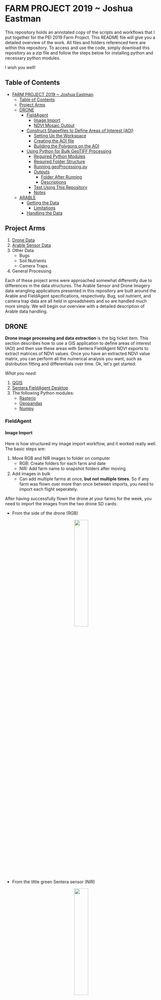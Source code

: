 # FARM PROJECT 2019 ~ Joshua Eastman

This repository holds an annotated copy of the scripts and workflows that I put together for the PEI 2019 Farm Project. This README file will give you a detailed overview of the work. All files and folders referenced here are within this repository. To access and use the code, simply download this repository as a zip file and follow the steps below for installing python and necessary python modules.

I wish you well!

## Table of Contents

- [FARM PROJECT 2019 ~ Joshua Eastman](#farm-project-2019--joshua-eastman)
  - [Table of Contents](#table-of-contents)
  - [Project Arms](#project-arms)
  - [DRONE](#drone)
    - [FieldAgent](#fieldagent)
      - [Image Import](#image-import)
      - [NDVI Mosaic Output](#ndvi-mosaic-output)
    - [Construct Shapefiles to Define Areas of Interest (AOI)](#construct-shapefiles-to-define-areas-of-interest-aoi)
      - [Setting Up the Workspace](#setting-up-the-workspace)
      - [Creating the AOI file](#creating-the-aoi-file)
      - [Building the Polygons on the AOI](#building-the-polygons-on-the-aoi)
    - [Using Python for Bulk GeoTIFF Processing](#using-python-for-bulk-geotiff-processing)
      - [Reguired Python Modules](#reguired-python-modules)
      - [Required Folder Structure](#required-folder-structure)
      - [Running geoProcessing.py](#running-geoprocessingpy)
      - [Outputs](#outputs)
        - [Folder After Running](#folder-after-running)
        - [Descriptions](#descriptions)
      - [Test Using This Repository](#test-using-this-repository)
      - [Notes](#notes)
  - [ARABLE](#arable)
    - [Getting the Data](#getting-the-data)
      - [Limitations](#limitations)
    - [Handling the Data](#handling-the-data)

## Project Arms

1. [Drone Data](#DRONE)
2. [Arable Sensor Data](#ARABLE)
3. Other Data
    - Bugs
    - Soil Nutrients
    - Camera Traps
4. General Processing

<!-- TODO: Add outline at top of README -->

<!-- TODO: Add Stitching Troubleshooting Section -->

<!-- TODO: Add section on naming conventions -->

<!-- TODO: Add GIS CRS Troubleshooting Section -->

Each of these project arms were approached somewhat differently due to differences in the data structures. The Arable Sensor and Drone Imagery data wrangling applications presented in this repository are built around the Arable and FieldAgent specifications, respectively. Bug, soil nutrient, and camera trap data are all held in spreadsheets and so are handled much more simply. We will begin our overview with a detailed description of Arable data handling.

## DRONE

**Drone image processing and data extraction** is the big ticket item. This section describes how to use a GIS application to define areas of interest (AOI) and then use these areas with Sentera FieldAgent NDVI exports to extract matrices of NDVI values. Once you have an extracted NDVI value matrix, you can perform all the numerical analysis you want, such as distribution fitting and differentials over time. Ok, let's get started:

*What you need:*

1. [QGIS](https://qgis.org/en/site/)
2. [Sentera FieldAgent Desktop](https://sentera.com/fieldagent-platform/)
3. The following Python modules:
    - [Rasterio](https://rasterio.readthedocs.io/en/stable/)
    - [Geopandas](http://geopandas.org/)
    - [Numpy](https://numpy.org/)

### FieldAgent

#### Image Import

Here is how structured my image import workflow, and it worked really well. The basic steps are:

1. Move RGB and NIR images to folder on computer
    - RGB: Create folders for each farm and date
    - NIR: Add farm name to snapshot folders after moving
2. Add images in bulk
    - Can add multiple farms at once, **but not multiple times**. So if any farm was flown over more than once between imports, you need to import each flight seperately.

After having successfully flown the drone at your farms for the week, you need to import the images from the two drone SD cards:

- From the side of the drone (RGB)

<p align="center">
<img src='./assets/RGBsd.jpg' width=30%/>
</p>

- From the little green Sentera sensor (NIR)
  
<p align="center">
<img src='./assets/NIRsensor.jpg' width=30%/>
</p>

When I did this on the Lenovo laptop, I created a top-level folder on the TeraByte drive called "DRONE" and structured sub-folders like this:

```bash
D:
├── DRONE
│   ├── NIR_images
│        ├── PU-2019-08-02_20-06-13
│        ├── KKcorn-2019-08-02_19-03-35
│        ├── OO-2019-08-02_17-42-43
│        ├── BRF-2019-08-01_18-19-56
│        ├── KKtom-2019-07-26_18-56-46
│        ├── ...
│   ├── RGB_images
│        ├── PU-2019-08-02-RGB
│        ├── KKcorn-2019-08-02-RGB
│        ├── OO-2019-08-02-RGB
│        ├── BRF-2019-08-01-RGB
│        ├── KKtom-2019-07-26-RGB
│        ├── ...
└── (etc...)
```

The contents of each RGB child folder (`PU-2019-08-02-RGB`, etc.) are the images from the drone's RGB SD card (from its side). You will need to make each of these RGB folders and name them. The NIR folders (`PU-2019-08-02_20-06-13`, etc.) are the "Snapshots" folders from the NIR SD card with the farm name added to the front. The contents of these folders include all of the images and a bunch of metadata files. You don't need to worry about the metadata files.

**Make sure that you delete** the DCIM images (RGB SD card) and "Snapshots" sub-folders (NIR SD card) once you have moved everything onto the laptop's D: drive. This will keep those SD cards from filling up (16 and 32GB each, respectively) and will make it easier for you to figure out what you have imported already in the future.

After moving everything onto the computer and cleaning the SD cards, it's time to import the images as "Surveys" in the FieldAgent Desktop app.

<p align="center">
<img src='./assets/ClickFieldAgent.png' width=80%/></br>
Launch FieldAgent Desktop Application
</p>

Once you're inside the applicaion, click the big blue "CREATE SURVEYS" button at the top. Click "Add" on the right of the white box, and **select the NIR and RGB folders** that you've migrated over to the computer. You can choose folders that correspond to multiple farms and the FieldAgent software will sort them out. What it can't sort out is time, so make sure that you only include one flight tops per farm. Go through the next steps (see [Sentera's Documentation](https://desk.zoho.com/portal/sentera/kb/articles/fieldagent-desktop-user-guide)for this) and everything will import properly to their respective farms.

#### NDVI Mosaic Output

Once the images have imported to their respective farms and dates, you can begin stitching them into RGB and NDVI mosaics.

> Quick side note: the "mosaic" is technically an orthorectified GeoTIFF. GeoTIFF is the file format (.tiff is the extension) which I'll discuss in more detail later, and "[orthorectified](https://trac.osgeo.org/ossim/wiki/orthorectification)" means that the constructed image accounts for the different perspectives of each of the images to create a true, flat image from all of them.

1. Launch FieldAgent Desktop
2. Click on the blue "All Fields" rectangle at the bottom-right of the screen
    - A list of all of the fields will pop up
3. Navigate to and click on the field you want to export
4. In the farm survey viewer, select the date you want to create a mosaic for, then click the blue button with a grid on it to add the selected survey to the stitching queue:

<p align="center">
<img src='./assets/PU.png' width=80%/>
</p>

If everything goes properly, it should take anywhere between 30 minutes and 4 hours for the survey to be stitched into RGB, NIR, and NDVI mosaics (depending on the number of photos). Once that's complete, you will see "Full Mosiac ___" options in the survey left sidebar.

<p align="center">
<img src='./assets/NDVImosaic.png' width=80%/>
</p>

**To prepare the NDVI mosic for export**:

1. Select "Full Mosaic NDVI" in the left sidebar and allow it to load onto the map (see photo above)
2. Click on the "NDVI Toolbox" rectangle at the top-left corner of the map
3. Under "Statistics", increase bin size to max (20)
    - This is so that we have as granular detail as possible after exporting.
4. Under "Color Map", set to "Grayscale"
    - This is so that the NDVI values (which naturally have a range [-1, 1]) will be mapped to each raster layer of the exported GeoTIFF. More on this later.
    - **YOU MUST USE GRAYSCALE FOR MY BATCH GEOPROCESSING PYTHON APP TO WORK**: [geoProcessing.py](./drone/geoProcessing.py)
5. In the "Full Mosaic NDVI" row of the left sidebar, click the small grey settings wheel and select "Export"
6. Select the destination folder in the popup window
    - I recommend creating a folder specifically for your mosaic exports and naming each export with some convention that includes Farm, Date, and Type (RGB, NDVI, NIR, etc.)\

When the FieldAgent app exports the GeoTIFF to the destination folder, it gives it a generic name. **IMMEDIATELY NAVIGATE TO THE FOLDER AND NAME THE FILE ACCORDING TO YOUR CONVENTION**. You have to do all the grunt work of organizing and naming so that nothing is confused or falls through the cracks.

When doing analysis on Princeton corn field NDVI GeoTIFFs, this is what my output folder looked like after exporting everything I needed:

```bash
ortho
  ├── pu-ndvi-2019-06-20.tif
  ├── pu-ndvi-2019-06-24.tif
  ├── pu-ndvi-2019-07-01.tif
  ├── pu-ndvi-2019-07-08.tif
  ├── pu-ndvi-2019-07-16.tif
  ├── pu-ndvi-2019-07-22.tif
  ├── pu-nir-2019-06-20.tif
  ├── pu-nir-2019-06-24.tif
  ├── pu-nir-2019-07-01.tif
  ├── pu-nir-2019-07-08.tif
  ├── pu-nir-2019-07-16.tif
  ├── pu-nir-2019-07-22.tif
  ├── pu-rgb-2019-06-20.tif
  ├── pu-rgb-2019-06-24.tif
  ├── pu-rgb-2019-07-01.tif
  ├── pu-rgb-2019-07-08.tif
  ├── pu-rgb-2019-07-16.tif
  ├── pu-rgb-2019-07-22.tif
```

Notice that my naming convention allows you to clearly know the farm, the kind of mosaic, and the date. I recommend doing something similar.

### Construct Shapefiles to Define Areas of Interest (AOI)

When I say Areas of Interest (AOI), I really mean just that. What part of the farm do we care about? Obviously not the whole thing, because crops grow in rows and for some farms we're worried about one specific crop. For other farms, we run experiments on different sections and need to define these different sections in a way we can analyze them comparatively. That's why this next step is so important. Here we geographically define very precise sections that we care about and label them in such a way that we can handle and compare them easily later. I also think this process is really cool and am excited to share it with you.

For demonstration, I'll walk you through sectioning the PU corn field. Farm Project 2019 ran an experiment across eight sections of an ~4 acre cornfield. For more information on the experiment specifics, [check out my poster](./assets/EASTMAN_puCorn_poster_FINAL.pdf). The important thing presently is that we had eight sections defined on the ground that needed to be translated into a digital file that defined and sectioned the larger NDVI mosiac for section-by-section comparison.

I accomplished this using [QGIS](https://qgis.org/en/site/). Go ahead and install it to follow along.

#### Setting Up the Workspace

1. Launch QGIS
2. If you don't have a project specified for your Farm Project (or other) work, create a new project
    - Click the button at the top-left of the window, "New Project"
3. Go to Project > Properties
4. Designate a project home folder
    - Choose a close parent to the folder that contains the exported mosaics. This makes import and handling really easy.
5. In the "Browser" panel in the left sidebar of the main QGIS window, find your mosaics (should now be under Project Home) and drag them into the "Layers" panel (should be below the "Browser" panel)
    - Here I recommend being pretty anal about creating groups (little paperclip icon with green + in layers panel) for your layers. I would do this farm by farm, such that each group contains all the time-steps for one specific farm.
6. Display the RGB mosaic of the farm of interest on the map
    - If your map viewer gets all jacked up and everything dissapapears (this happened to me all the time as I was learning QGIS), right-click on a layer and select "Zoom to Layer." This should restore your view to something manageable.

#### Creating the AOI file

1. With an RGB mosaic of choice open on the display, click "New Shapefile Layer" in the top-left of the window
    - The icon looks like a little V with dots on it
2. In "Filename", click the box all the way to the right with three little dots to open a file browser. Navigate to where you want to store your shapefile and name it something conventional
    - I recommend that you save the shapefile layer in a sub-directory of the mosaic folder, or somewhere on the same level. This will make processing a little easier. But as long as you keep track of where you save everything, no worries.
3. Leave "File Encoding" as UTF-8
4. For "Geometry Type", select "Polygon"
5. Under "New Field," define a field name that matches your needs (like "Crop" or "Treatment Section")
    - This is to identify each polygon you create within the multipolygon layer so that you can differentiate later on as you process
6. Click "Add field"
7. Click "OK" to exit the window

Before the next step, make sure that snapping is turned on in QGIS. Do this by going to Project > Snapping Options and enabling "All Layers" and "Vertex and Segment" with the little magnet impressed. This will make the polygons cleanly nestled against each other if they need to be.

#### Building the Polygons on the AOI

Here's a short visual summary:

<p align="center">
<img src='./assets/BuildShape.png' width=80%/></br>
Creating Polygon Layer in QGIS
</p>

1. Select the shapefile layer in the "Layer" panel
2. Click the little pencil near the top-left ("Toggle Editing")
3. Click the green blob with a little yellow star next to it ("Create Polygon Layer")
4. Visually identify the area of interest
    - It may be helpful to create a "Points" shapefule layer and define vertices first to make the polygon drawing easier. Google how to do this for instructions :P
5. Single-click each vertex in order. The polygon will automatically take shape
6. When you've finished defining one area of interest, right-click.
    - This will prompt you to enter data to the fields you've made. Increment integers for your IDs and use whatever label defines the polygon in the field you created when defining the shape
    - If you realize you want a label that you didn't make a field for, don't worry. Finish making your polygons and then add that field to the shapefile layer attribute table. Google "QGIS add field to shapefile attribute table" to see how to do this if you need to.
7. When you've finished creating polygons for all your areas of interest, click "Toggle Editing" again
    - Save when prompted

And that's it! If you took your time and defined your polygons well, then your analysis will be ON POINT! If not, then your numbers will lie, so make sure you define your AOIs very well.

### Using Python for Bulk GeoTIFF Processing

I wrote the [geoProcessing.py](./drone/geoProcessing.py) file to take all of the exported GeoTIFF files (RGB and NDVI) and:

1. Extract the NDVI values for each area of interest for every time step and write these to a new GeoTIFF
2. Write the NDVI value for *every* pixel to a csv file per AOI per flight date
3. Take the mean NDVI value per AOI per flight date and create one maste csv file holding those values
4. Crop the pseudo-NDVI Sentera output and export to new GeoTIFFs for every flight date
   1. By whole-field of interest
   2. By AOI
5. Crop the Sentera RGB output and export to new GeoTIFFs for every flight date
   1. By whole-field of interest
   2. By AOI

Lengthy descriptions of these outputs can be found under "[Outputs](#outputs)" down below.

I know that's a lot. Some of these outputs are used as intermediates steps for others, and you may find a use (either graphically, for presentation purposes, or numerically) for any one of them. The easist outputs to use for statistical analysis are the csv file that contains the mean NDVI value for each AOI for each time step and a BIG csv file that contains the NDVI file for every pixel per aoi per time step.

The [geoProcessing.py](./drone/geoProcessing.py) file is also **HEAVILY COMMENTED**, so look through it to have an idea of what it's doing.

#### Reguired Python Modules

For [geoProcessing.py](./drone/geoProcessing.py) to run, you need to have an up-to-date Python environment installed. You also need the following modules:

- sys
- glob
- rasterio
- pandas
- numpy
- geopandas
- re
- datetime
- os

Before attempting to run [geoProcessing.py](./drone/geoProcessing.py), I would run

```bash
pip install [module]
```

for all of the above modules (e.g. `pip install rasterio`) to make sure you have installed, up-to-date versions. If any of these won't install, I'm afraid you won't be able to run [geoProcessing.py](./drone/geoProcessing.py). You'll need to troubleshoot on your own why any one of these modules wouldn't install. Ideally, you won't have any trouble running `pip install [module]` for any of the above modules.

#### Required Folder Structure

The program is a script named ["geoProcessing.py"](./drone/geoProcessing.py). In this repository, you'll find copies in [src](./src) and [drone](./drone). These are identical. I duplicated this [geoProcessing.py](./drone/geoProcessing.py) in this repository so that you could find it with all the other programs (in [src](./src)) and do a test run with it in correctly built folder (in [drone](./drone)).

For [geoProcessing.py](./drone/geoProcessing.py) to run, **it must be in a specific folder environement** and you must have certain files in place and properly named. This repository's [drone](./drone) folder is an example of everything you need for [geoProcessing.py](./drone/geoProcessing.py) to run properly and completely. Here's an outline of folder structure and required files:

**[drone](./drone):**

```bash
.
├── AOI # Folder containing shapefile and accessory files per farm that describes the areas of interest (AOI)
│   ├── PU_AOI.cpg
│   ├── PU_AOI.dbf
│   ├── PU_AOI.prj
│   ├── PU_AOI.qpj
│   ├── PU_AOI.shp
│   └── PU_AOI.shx
├── FIELD # Folder containing shapefile and accessory files per farm describing field to cookie-cut it out of messy Sentera export
│   ├── PU_field.cpg ## The FIELD files are OPTIONAL. The program will run without them. Everything else is necessary.
│   ├── PU_field.dbf
│   ├── PU_field.prj
│   ├── PU_field.qpj
│   ├── PU_field.shp
│   └── PU_field.shx
├── PU # Folder for each farm containing Sentera RGB and greyscale NDVI Full Mosaic exports
│   ├── PU_NDVI_2019_06_20.tif
│   ├── PU_NDVI_2019_06_24.tif
│   ├── PU_NDVI_2019_07_01.tif
│   ├── PU_NDVI_2019_07_08.tif
│   ├── PU_NDVI_2019_07_16.tif
│   ├── PU_NDVI_2019_07_22.tif
│   ├── PU_RGB_2019_06_20.tif
│   ├── PU_RGB_2019_06_24.tif
│   ├── PU_RGB_2019_07_01.tif
│   ├── PU_RGB_2019_07_08.tif
│   ├── PU_RGB_2019_07_16.tif
│   └── PU_RGB_2019_07_22.tif
└── geoProcessing.py # The program
```

The above folder structure has everything in place to run the full [geoProcessing.py](./drone/geoProcessing.py) for farm "PU". "PU" here is the farm name that the program uses to find all of its constituent shapefiles and output things to proper folders.

For clarity, your parent folder (that contains [geoProcessing.py](./drone/geoProcessing.py)) MUST have:

- An "AOI" folder
  - This folder MUST contain a farm_AOI.shp and accessory files for every farm that you run the program on
- A "FIELD" folder
  - This folder is *not* absolutely necessary. Put farm_field.shp and accessory files in here if you want to cut out a piece of the larger Sentera export for graphical use or whole-farm NDVI results
- A farm folder
  - for every farm that you want to process, you need to create a folder by the name of that farm (above, "PU") that contains all RGB and NDVI full mosaic exports from Sentera FieldAgent.
  - **NAMING CONVENTION MUST FOLLOW THE ABOVE PATTERN**: farm_RGB_YYYY_MM_DD.tif and farm_NDVI_YYY_MM_DD.tif respectively

#### Running [geoProcessing.py](./drone/geoProcessing.py)

To run [geoProcessing.py](./drone/geoProcessing.py):

1. Open terminal shell
    - MAC: "Terminal" application
    - WINDOWS: "Command Prompt" application
2. Navigate to the above directory
3. Run "python geoProcessing.py [farm]"

Here's how I do it in Terminal on my Mac:

```bash
Last login: Wed Aug  7 12:33:35 on ttys002
🌿 [joshua] % cd Github # cd sets current working directory and is used to navigate from one folder toa sub-folder
🌿 [Github] % cd JOSH-FARM-PROJECT-2019
🌿 [JOSH-FARM-PROJECT-2019] % cd drone
🌿 [drone] % ls # ls lists folder contents
AOI     FIELD     OUTPUTS     PU    geoProcessing.py
🌿 [drone] % python geoProcessing.py PU # RUN THE PROGRAM
```

Here is the program run command alone for clarity:

```bash
python geoProcessing.py PU
```

Where "PU" again is the farm name that I pass in as an argument and that the program uses to find all of the proper files and name all of the outputs.

#### Outputs

Running `python geoProcessing.py` in the correctly setup environment will produce many outputs. I briefly described them [above](#using-python-for-bulk-geotiff-processing). Here is a more detailed overview and an example of an output structure:

##### Folder After Running

```bash
.
├── AOI
│   ├── PU_AOI.cpg
│   ├── PU_AOI.dbf
│   ├── PU_AOI.prj
│   ├── PU_AOI.qpj
│   ├── PU_AOI.shp
│   └── PU_AOI.shx
├── FIELD
│   ├── PU_field.cpg
│   ├── PU_field.dbf
│   ├── PU_field.prj
│   ├── PU_field.qpj
│   ├── PU_field.shp
│   └── PU_field.shx
├── OUTPUTS
│   ├── NDVI_AOI_tiffs
│   │   └── PU
│   │       ├── PU_NDVI_ocf_cropped_2019-06-20.tif
│   │       ├── PU_NDVI_ocf_cropped_2019-06-24.tif
│   │       ├── PU_NDVI_shn_cropped_2019-07-16.tif
│   │       ├── ...
│   │       ├── PU_trueNDVI_ocf_2019-06-20.tif
│   │       ├── PU_trueNDVI_ocf_2019-06-24.tif
│   │       ├── PU_trueNDVI_ocf_2019-07-01.tif
│   │       ├── ...
│   ├── NDVI_Field_tiffs
│   │   └── PU
│   │       ├── PU0_trueNDVI_field_2019-06-20.tif
│   │       ├── PU0_trueNDVI_field_2019-06-24.tif
│   │       ├── PU0_trueNDVI_field_2019-07-01.tif
│   │       ├── ...
│   ├── NDVI_WholeField_tiffs
│   │   └── PU
│   │       ├── PU_trueNDVI_2019_06_20.tif
│   │       ├── PU_trueNDVI_2019_06_24.tif
│   │       ├── PU_trueNDVI_2019_07_01.tif
│   │       ├── ...
│   ├── NDVI_csv
│   │   └── PU
│   │       ├── PU_aoi_ndvi_ocf_2019-06-20.csv
│   │       ├── PU_aoi_ndvi_ocf_2019-06-24.csv
│   │       ├── PU_aoi_ndvi_ocf_2019-07-01.csv
│   │       ├── ...
│   │       └── PU_bigPapa.csv
│   ├── RGB_AOI_tiffs
│   │   └── PU
│   │       ├── PU_RGB_ocf_cropped_2019-06-20.tif
│   │       ├── PU_RGB_ocf_cropped_2019-06-24.tif
│   │       ├── PU_RGB_ocf_cropped_2019-07-01.tif
│   │       ├── ...
│   ├── RGB_Field_tiffs
│   │   └── PU
│   │       ├── PU0_rgb_field_2019-06-20.tif
│   │       ├── PU0_rgb_field_2019-06-24.tif
│   │       ├── PU0_rgb_field_2019-07-01.tif
│   │       ├── ...
│   └── mean_NDVI
│       └── PU_mean_ndvi.csv
├── PU
│   ├── PU_NDVI_2019_06_20.tif
│   ├── PU_NDVI_2019_06_24.tif
│   ├── PU_NDVI_2019_07_01.tif
│   ├── ...
│   ├── PU_RGB_2019_06_20.tif
│   ├── PU_RGB_2019_06_24.tif
│   ├── PU_RGB_2019_07_01.tif
│   ├── ...
└── geoProcessing.py
```

##### Descriptions

So what's in this folder? You will notice that in the top-level folder (where [geoProcessing.py](./drone/geoProcessing.py) resides) a new directory was created called "OUTPUTS." Every other output is nested in this "OUTPUTS" folder.

Within this "OUTPUTS" folder, you'll find:

- **mean_NDVI**
  - Contains one csv for each farm that you run the program on. Each csv contains three columns of data:
    - aoi
    - date
    - mean_ndvi
  - for each aoi, for each date, the mean-ndvi refers to the average NDVI value for all the pixels in the aois defined by the farm_AOI.shp file. For the PU example above, each "aoi" is the experimental section. For most farms, each "aoi" will be a row of a specific crop.
- **NDVI_AOI_tiffs**
  - This folder contains sub-directories for every farm. Within the subdirectory, you will find two kinds of files:
    - **pseudo-NDVI:** cropped grayscale pseudo-NDVI images (labeled "NDVI" in their names). These GeoTIFF files have RGBA bands and are basically cropped Sentera exports
    - **trueNDVI:** cropped true NDVI GeoTIFFS (labeled "trueNDVI" in their names). These GeoTIFF files have only 1 band with pixel range [-1, 1] corresponding to a true NDVI value
- **NDVI_csv**
  - This folder contains sub-folders for each farm you run this program on. Within each of thes sub-folders, you'll find two kinds of files:
    - A LONG list of csvs, one per AOI per date, each containing a single column of NDVI values for every single pixel in that AOI
    - A "farm_bigPapa.csv" that's an aggregate of all the other csvs. It contains three columns: "aoi","date","ndvi", and each row refers to a single pixel.
  - **The files in this folder will allow you to look at the NDVI values for any given AOI as a DISTRIBUTION rather than a single "mean" value given by the Arable Sensor or held in the mean_NDVI folder above. I think these are the most significant files output in this process. It's basically a population sample.**
- **NDVI_Field_tiffs**
  - Sub-folder for every farm containing trueNDVI [-1, 1] single-band GeoTIFFs defined by shapes in ./FIELD/farm_field.shp
  - These files are most useful for visualization, but could be further analyzed for whole-farm dynamics if the shape is defined well
- **NDVI_WholeField_tiffs**
  - Sub-folder for every farm containing Sentera FieldAgent NDVI exports converted to single-band trueNDVI [-1, 1] GeoTIFFs
- **RGB_AOI_tiffs**
  - Sub-folder for every farm containing Sentera RGB mosaics cropped per AOI per date. Useful for visualization to compare a single AOI over time side-by-side
- **RGB_Field_tiffs**
  - Sub-folder for every farm containing Sentera RGB mosaics cropped to the field perimeter defined by shapes in ./FIELD/farm_field.shp. Very useful for side-by-side visualizations. I used these in my end-of-summer poster presentation to illustrate how the field changed over time.

#### Test Using This Repository

This repository has all the files and directory structure built-in to test run [geoProcessing.py](./drone/geoProcessing.py). If you download the repository, navigate into the "drone" sub-directory and then run the [command](#running-geoprocessingpydronegeoprocessingpy):

```bash
python geoProcessing.py PU
```

If you have Python and the necessary modules properly installed, the process should complete and the [above output folder](#folder-after-running) will be produced, allowing you to see how everything works.

#### Notes

- For any farm, for any date's NDVI or RGB full mosaic output, you must have the other for [geoProcessing.py](./drone/geoProcessing.py) to run. In other words, if in "PU" I have "PU_NDVI_2019_07_16.tif" then I **MUST** also have "PU_RGB_2019_07_16.tif" (or vice-versus). Otherwise the program will throw an error.
  - **Workaround** If all you want to do is the NDVI processing: in [geoProcessing.py](./drone/geoProcessing.py), edit out the parts in the main method (bottom of file) that throw an exception for the rgb_r list length being less than 1, and then in the function "allTheThings()" comment out the ones pertaining to RGB.
- For any farm, you **MUST** have an AOI file in the "AOI" folder
  - All farm names for the same farm must be identical.
  - **If you do multiple flights for different sections of the same farm**:
    - Treat these different flights as if they're different farms. For example, in 2019 we used "CG_Tom" and "CG_ZSC" to refer to Cherry Grove Tomato flights and Cherry Grove Zucchini and Swiss Chard flights respectively.
- I know this is complicated. If you have any specific use questions, feel free to email me at jeastman@princeton.edu and I'll walk you through it.

## ARABLE

The arable sensors are stationary UFO-shaped things on poles that stick up above crop canopies. They gather atmospheric and spectrometric data and report the data in two resolutions: daily and hourly.

- Link to the Arable website: [https://www.arable.com/](https://www.arable.com/)
- Link to our Arable portal: [https://princeton.arable.com/](https://princeton.arable.com/auth/(auth_view:login))
- Link to the Arable API documentation: [https://pro-soap.cloudvent.net/](https://pro-soap.cloudvent.net/)

I know that last link looks sketchy, and you'll be directed to a really sketchy-looking page that says "FREE PLAN," but that's actually the documentation page. Go ahead and click through the scary blue button and you'll land on the true Arable API documentation site. I used it to build my program, so I know it's the right stuff.

### Getting the Data

- File: [./src/ArableGrep.py](./src/ArableGrep.py)
- Function: Downloads all the hourly, daily, and health data from currently operational Arable sensors and outputs all data to csv files in the [arable_data](./arable_data) directory, labeled by sensor name and data type.

To run this program, navigate to the folder containing this repository using your terminal and run the following command:

```bash
python ./src/ArableGrep.py
```

This will create an "arable_data" directory within the parent directory (same level as "src") and create csv files containing hourly, daily, and health data for all of the sensors within that folder. If any of these csv files already exists, the program will intelligently download all of the most recent data (between the last sync and the present) and append it to the existing csv file.

After running this program, your "arable_data" directory should look something like this:

```bash
.
├── arable_data
│   ├── BRF\ Standard\ Tomato_daily.csv
│   ├── BRF\ Standard\ Tomato_health.csv
│   ├── BRF\ Standard\ Tomato_hourly.csv
│   ├── BRF\ Swiss\ Chard_daily.csv
│   ├── BRF\ Swiss\ Chard_health.csv
│   ├── BRF\ Swiss\ Chard_hourly.csv
│   ├── CG\ Cherry\ Tomato_daily.csv
│   ├── CG\ Cherry\ Tomato_health.csv
│   ├── CG\ Cherry\ Tomato_hourly.csv
│   ├── CG\ Standard\ Tomato_daily.csv
│   ├── ... (as many as you have)
└── src
    └── ArableGrep.py
```

#### Limitations

Three known bugs exist in this program:

- **THIS METHOD FOR GETTING THE DATA WORKS AS LONG AS THE SENSOR IS ON AND ACTIVELY REPORTING.** If the sensor is turned off or nonfunctional, THIS METHOD WILL NOT WORK because the sensor will not be in the list of active sensors accessed by this program. But as long as all sensors are on and active, this program will work great.
- When the program appends new data to old csv files, it sometimes adds a blank row between the old and new data.
- The program sometimes creates odd "_hourly", "_daily", and "_health" csv files with no sensor name labels. I believe these correspond to sensors that were operational but which for whatever reason are off or down. Disregard these files. If you can figure out a way to get sensor names for those sensors that are not currently operational, that would be ideal, because then the program could keep writing to those specific files.

### Handling the Data

Downloading the data into an accessible (csv) format is the biggest hurdle. Once it's in the csv format, you can do whatever you want with it. When I did my pretty basic analysis of the Princeton cornfield sensor data, I only used the "*_daily.csv" data and averaged data per drone flight week. I'll discuss that in more detail later.

However, early on in the summer I built a wrangling program with some handy functions that take arable csv files as inputs and output handy data objects. You're welcome to use these functions and dictionaries for your own programs.

- General Wrangling Program: [./src/ArableWrangle.py](./src/ArableWrangle.py)

Not all of the functions in [ArableWrangle](./src/ArableWrangle.py) may be useful to you. I would look through this script and identify things that are helpful, implementing only those aspects that are benificial. This program wasn't cleanly finished and packaged because my work shifted to Princeton cornfield only at the end of the 2019 Farm Project, which meant that handling *all* the Arable data was no longer important to me. Development of this program therefore ground to a halt.
